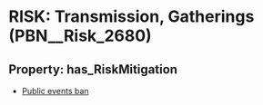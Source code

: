 # RISK: __Transmission, Gatherings__ (PBN__Risk_2680)

## Property: has_RiskMitigation

* [Public events ban](PBN__Mitigation_674)

